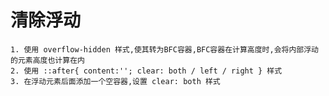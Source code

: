 # 清除浮动

    1. 使用 overflow-hidden 样式,使其转为BFC容器,BFC容器在计算高度时,会将内部浮动的元素高度也计算在内
    2. 使用 ::after{ content:''; clear: both / left / right } 样式
    3. 在浮动元素后面添加一个空容器,设置 clear: both 样式

